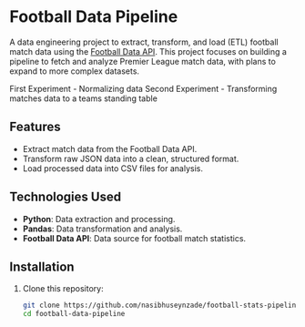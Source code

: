 # Football Data Pipeline

A data engineering project to extract, transform, and load (ETL) football match data using the [Football Data API](https://www.football-data.org/). This project focuses on building a pipeline to fetch and analyze Premier League match data, with plans to expand to more complex datasets.

First Experiment - Normalizing data 
Second Experiment - Transforming matches data to a teams standing table

## Features
- Extract match data from the Football Data API.
- Transform raw JSON data into a clean, structured format.
- Load processed data into CSV files for analysis.

## Technologies Used
- **Python**: Data extraction and processing.
- **Pandas**: Data transformation and analysis.
- **Football Data API**: Data source for football match statistics.

## Installation
1. Clone this repository:
   ```bash
   git clone https://github.com/nasibhuseynzade/football-stats-pipeline.git
   cd football-data-pipeline
